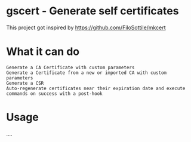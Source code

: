 # gscert - Generate self certificates
This project got inspired by https://github.com/FiloSottile/mkcert

# What it can do
```
Generate a CA Certificate with custom parameters
Generate a Certificate from a new or imported CA with custom parameters
Generate a CSR
Auto-regenerate certificates near their expiration date and execute commands on success with a post-hook
```

# Usage

....